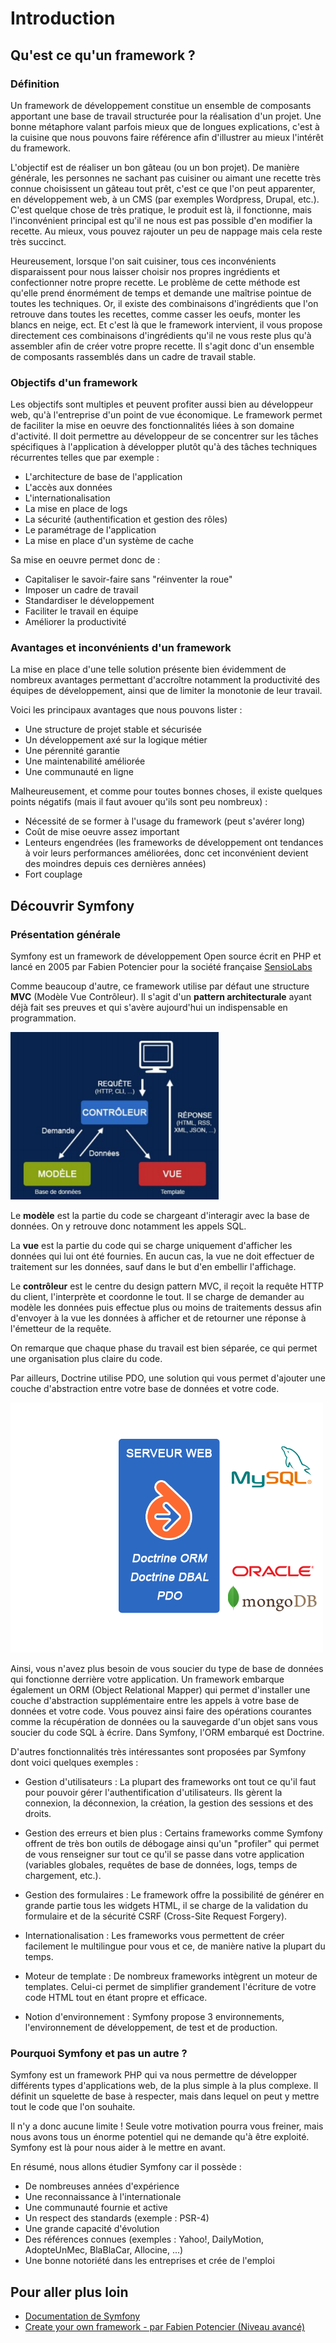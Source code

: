 # Introduction

## Qu'est ce qu'un framework ?

### Définition
Un framework de développement constitue un ensemble de composants apportant une base de travail structurée pour la réalisation d'un projet. Une bonne métaphore valant parfois mieux que de longues explications, c'est à la cuisine que nous pouvons faire référence afin d'illustrer au mieux l'intérêt du framework.

L'objectif est de réaliser un bon gâteau (ou un bon projet). De manière générale, les personnes ne sachant pas cuisiner ou aimant une recette très connue choisissent un gâteau tout prêt, c'est ce que l'on peut apparenter, en développement web, à un CMS (par exemples Wordpress, Drupal, etc.). C'est quelque chose de très pratique, le produit est là, il fonctionne, mais l'inconvénient principal est qu'il ne nous est pas possible d'en modifier la recette. Au mieux, vous pouvez rajouter un peu de nappage mais cela reste très succinct.

Heureusement, lorsque l'on sait cuisiner, tous ces inconvénients disparaissent pour nous laisser choisir nos propres ingrédients et confectionner notre propre recette. Le problème de cette méthode est qu'elle prend énormément de temps et demande une maîtrise pointue de toutes les techniques. Or, il existe des combinaisons d'ingrédients que l'on retrouve dans toutes les recettes, comme casser les oeufs, monter les blancs en neige, ect. 
Et c'est là que le framework intervient, il vous propose directement ces combinaisons d'ingrédients qu'il ne vous reste plus qu'à assembler afin de créer votre propre recette. Il s'agit donc d'un ensemble de composants rassemblés dans un cadre de travail stable.

### Objectifs d'un framework
Les objectifs sont multiples et peuvent profiter aussi bien au développeur web, qu'à l'entreprise d'un point de vue économique.
Le framework permet de faciliter la mise en oeuvre des fonctionnalités liées à son domaine d'activité.
Il doit permettre au développeur de se concentrer sur les tâches spécifiques à l'application à développer plutôt qu'à des tâches techniques récurrentes telles que par exemple :
- L'architecture de base de l'application
- L'accès aux données
- L'internationalisation
- La mise en place de logs
- La sécurité (authentification et gestion des rôles)
- Le paramétrage de l'application
- La mise en place d'un système de cache

Sa mise en oeuvre permet donc de :
- Capitaliser le savoir-faire sans "réinventer la roue"
- Imposer un cadre de travail
- Standardiser le développement
- Faciliter le travail en équipe
- Améliorer la productivité

### Avantages et inconvénients d'un framework
La mise en place d'une telle solution présente bien évidemment de nombreux avantages permettant d'accroître notamment la productivité des équipes de développement, ainsi que de limiter la monotonie de leur travail.

Voici les principaux avantages que nous pouvons lister :

- Une structure de projet stable et sécurisée
- Un développement axé sur la logique métier
- Une pérennité garantie
- Une maintenabilité améliorée
- Une communauté en ligne

Malheureusement, et comme pour toutes bonnes choses, il existe quelques points négatifs (mais il faut avouer qu'ils sont peu nombreux) :

- Nécessité de se former à l'usage du framework (peut s'avérer long)
- Coût de mise oeuvre assez important
- Lenteurs engendrées (les frameworks de développement ont tendances à voir leurs performances améliorées, donc cet inconvénient devient des moindres depuis ces dernières années)
- Fort couplage

## Découvrir Symfony

### Présentation générale

Symfony est un framework de développement Open source écrit en PHP et lancé en 2005 par Fabien Potencier pour la société française [SensioLabs](https://sensiolabs.com)

Comme beaucoup d'autre, ce framework utilise par défaut une structure **MVC** (Modèle Vue Contrôleur). Il s'agit d'un **pattern architecturale** ayant déjà fait ses preuves et qui s'avère aujourd'hui un indispensable en programmation.

![MVC](/img/mvc.png)

Le **modèle** est la partie du code se chargeant d'interagir avec la base de données. On y retrouve donc notamment les appels SQL.

La **vue** est la partie du code qui se charge uniquement d'afficher les données qui lui ont été fournies. En aucun cas, la vue ne doit effectuer de traitement sur les données, sauf dans le but d'en embellir l'affichage.

Le **contrôleur** est le centre du design pattern MVC, il reçoit la requête HTTP du client, l'interprète et coordonne le tout. Il se charge de demander au modèle les données puis effectue plus ou moins de traitements dessus afin d'envoyer à la vue les données à afficher et de retourner une réponse à l'émetteur de la requête.

On remarque que chaque phase du travail est bien séparée, ce qui permet une organisation plus claire du code.

Par ailleurs, Doctrine utilise PDO, une solution qui vous permet d'ajouter une couche d'abstraction entre votre base de données et votre code.

![ORM](/img/orm.png)

Ainsi, vous n'avez plus besoin de vous soucier du type de base de données qui fonctionne derrière votre application. Un framework embarque également un ORM (Object Relational Mapper) qui permet d'installer une couche d'abstraction supplémentaire entre les appels à votre base de données et votre code. Vous pouvez ainsi faire des opérations courantes comme la récupération de données ou la sauvegarde d'un objet sans vous soucier du code SQL à écrire. Dans Symfony, l'ORM embarqué est Doctrine.

D'autres fonctionnalités très intéressantes sont proposées par Symfony dont voici quelques exemples :

- Gestion d'utilisateurs : La plupart des frameworks ont tout ce qu'il faut pour pouvoir gérer l'authentification d'utilisateurs. Ils gèrent la connexion, la déconnexion, la création, la gestion des sessions et des droits.

- Gestion des erreurs et bien plus : Certains frameworks comme Symfony offrent de très bon outils de débogage ainsi qu'un "profiler" qui permet de vous renseigner sur tout ce qu'il se passe dans votre application (variables globales, requêtes de base de données, logs, temps de chargement, etc.).

- Gestion des formulaires : Le framework offre la possibilité de générer en grande partie tous les widgets HTML, il se charge de la validation du formulaire et de la sécurité CSRF (Cross-Site Request Forgery).

- Internationalisation : Les frameworks vous permettent de créer facilement le multilingue pour vous et ce, de manière native la plupart du temps.

- Moteur de template : De nombreux frameworks intègrent un moteur de templates. Celui-ci permet de simplifier grandement l'écriture de votre code HTML tout en étant propre et efficace.

- Notion d'environnement : Symfony propose 3 environnements, l'environnement de développement, de test et de production.

### Pourquoi Symfony et pas un autre ?

Symfony est un framework PHP qui va nous permettre de développer différents types d'applications web, de la plus simple à la plus complexe. Il définit un squelette de base à respecter, mais dans lequel on peut y mettre tout le code que l'on souhaite.

Il n'y a donc aucune limite ! Seule votre motivation pourra vous freiner, mais nous avons tous un énorme potentiel qui ne demande qu'à être exploité. Symfony est là pour nous aider à le mettre en avant.

En résumé, nous allons étudier Symfony car il possède :
- De nombreuses années d'expérience
- Une reconnaissance à l'internationale
- Une communauté fournie et active
- Un respect des standards (exemple : PSR-4)
- Une grande capacité d'évolution
- Des références connues (exemples : Yahoo!, DailyMotion, AdopteUnMec, BlaBlaCar, Allocine, ...)
- Une bonne notoriété dans les entreprises et crée de l'emploi

## Pour aller plus loin

- [Documentation de Symfony](https://symfony.com/doc/current/index.html)
- [Create your own framework - par Fabien Potencier (Niveau avancé)](https://symfony.com/doc/current/create_framework/index.html)